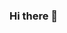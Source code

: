 ### Hi there 👋

<!--
**kumarira/kumarira** is a ✨ _special_ ✨ repository because its `README.md` (this file) appears on your GitHub profile.



### 💬 Ask me about

<a title="AWS" href="https://medium.com/awesome-cloud"><img height="40" src="https://raw.githubusercontent.com/github/explore/master/topics/aws/aws.png"></a>
<a title="Azure" href="https://medium.com/awesome-azure"><img height="40" src="https://raw.githubusercontent.com/github/explore/master/topics/azure/azure.png"></a>
<a title=".NET" href="https://medium.com/dotnet-hub"><img height="40" src="https://raw.githubusercontent.com/github/explore/master/topics/dotnet/dotnet.png"></a>
<a title="Docker" href="https://medium.com/devops-mojo/tagged/docker"><img height="40" src="https://www.vectorlogo.zone/logos/docker/docker-icon.svg"></a>



### 🎖️ Certifications

 
<a title="Microsoft Certified: Azure Solutions Architect Expert" href="https://www.credly.com/badges/35770926-6ec6-48b3-9005-94130cbe696b"><img height="60" src="https://images.credly.com/size/680x680/images/285339cc-675a-4b1a-bdd9-283868af2fc8/EXAM-Expert-AZ-303-600x600.png"></a>
<a title="Developing Microsoft Azure Solutions" ><img height="60" src="https://images.credly.com/images/3f18fbc5-51a1-4687-a9ab-ec97d44f48c9/Microsoft_Exam532.png"></a> 


<p align="center">
  <i>📫 Reach out to me at one of the following places!</i>

  <p align="center">
    <a title="LinkedIn" href="https://www.linkedin.com/in/raj-kumari-9b880524/" alt="Linkedin"><img height="40" src="https://www.vectorlogo.zone/logos/linkedin/linkedin-icon.svg"></a> 
    <a title="GitHub" href="https://github.com/kumarira/kumarira" alt="GitHub"><img height="40" src="https://www.vectorlogo.zone/logos/github/github-icon.svg"></a>
     
  </p>  
</p>
